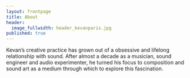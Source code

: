 ```yaml
---
layout: frontpage
title: About
header: 
  image_fullwidth: header_kevanparis.jpg
published: true
---
```


Kevan’s creative practice has grown out of a obsessive and lifelong relationship with sound. After almost a decade as a musician, sound engineer and audio experimenter, he turned his focus to composition and sound art as a medium through which to explore this fascination. 